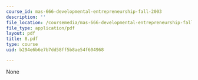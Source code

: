 ```yaml
---
course_id: mas-666-developmental-entrepreneurship-fall-2003
description: ''
file_location: /coursemedia/mas-666-developmental-entrepreneurship-fall-2003/b294e6b6e7b7dd58ff5b8ae54f604968_8.pdf
file_type: application/pdf
layout: pdf
title: 8.pdf
type: course
uid: b294e6b6e7b7dd58ff5b8ae54f604968

---
```

None
